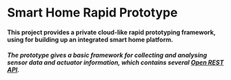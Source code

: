 # Smart Home Rapid Prototype

#### This project provides a private cloud-like rapid prototyping framework, using for building up an integrated smart home platform.

##### The prototype gives a basic framework for collecting and analysing sensor data and actuator information, which contains several [Open REST API](www.github.com/potatolylc/SmartHomeRapidPrototype/wiki/Open-RESTful-API).
